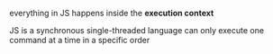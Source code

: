 everything in JS happens inside the **execution context**



JS is a synchronous single-threaded language
can only execute one command at a time in a specific order
